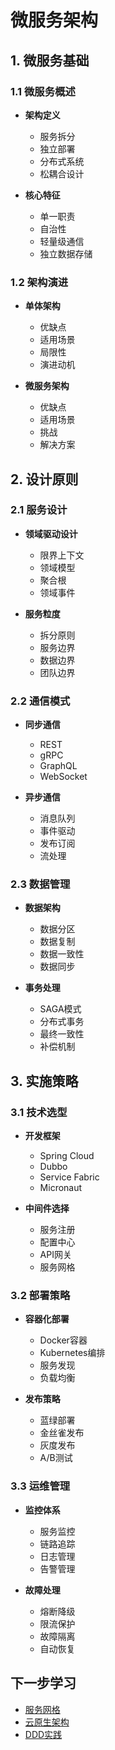 # 微服务架构

## 1. 微服务基础

### 1.1 微服务概述
- **架构定义**
  - 服务拆分
  - 独立部署
  - 分布式系统
  - 松耦合设计

- **核心特征**
  - 单一职责
  - 自治性
  - 轻量级通信
  - 独立数据存储

### 1.2 架构演进
- **单体架构**
  - 优缺点
  - 适用场景
  - 局限性
  - 演进动机

- **微服务架构**
  - 优缺点
  - 适用场景
  - 挑战
  - 解决方案

## 2. 设计原则

### 2.1 服务设计
- **领域驱动设计**
  - 限界上下文
  - 领域模型
  - 聚合根
  - 领域事件

- **服务粒度**
  - 拆分原则
  - 服务边界
  - 数据边界
  - 团队边界

### 2.2 通信模式
- **同步通信**
  - REST
  - gRPC
  - GraphQL
  - WebSocket

- **异步通信**
  - 消息队列
  - 事件驱动
  - 发布订阅
  - 流处理

### 2.3 数据管理
- **数据架构**
  - 数据分区
  - 数据复制
  - 数据一致性
  - 数据同步

- **事务处理**
  - SAGA模式
  - 分布式事务
  - 最终一致性
  - 补偿机制

## 3. 实施策略

### 3.1 技术选型
- **开发框架**
  - Spring Cloud
  - Dubbo
  - Service Fabric
  - Micronaut

- **中间件选择**
  - 服务注册
  - 配置中心
  - API网关
  - 服务网格

### 3.2 部署策略
- **容器化部署**
  - Docker容器
  - Kubernetes编排
  - 服务发现
  - 负载均衡

- **发布策略**
  - 蓝绿部署
  - 金丝雀发布
  - 灰度发布
  - A/B测试

### 3.3 运维管理
- **监控体系**
  - 服务监控
  - 链路追踪
  - 日志管理
  - 告警管理

- **故障处理**
  - 熔断降级
  - 限流保护
  - 故障隔离
  - 自动恢复

## 下一步学习

- [服务网格](../service-mesh/README.md)
- [云原生架构](../cloud-native/README.md)
- [DDD实践](../ddd/README.md) 